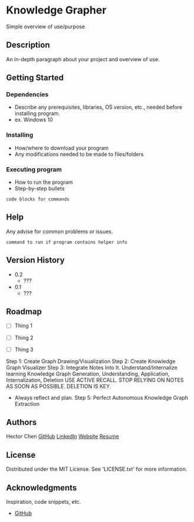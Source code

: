 # Knowledge Grapher

Simple overview of use/purpose.

## Description

An in-depth paragraph about your project and overview of use.

## Getting Started

### Dependencies

* Describe any prerequisites, libraries, OS version, etc., needed before installing program.
* ex. Windows 10

### Installing

* How/where to download your program
* Any modifications needed to be made to files/folders

### Executing program

* How to run the program
* Step-by-step bullets
```
code blocks for commands
```

## Help

Any advise for common problems or issues.
```
command to run if program contains helper info
```

## Version History

* 0.2
    * ???
* 0.1
    * ???

## Roadmap

- [ ] Thing 1
- [ ] Thing 2
- [ ] Thing 3


Step 1: Create Graph Drawing/Visualization
Step 2: Create Knowledge Graph Visualizer
Step 3: Integrate Notes Into It. Understand/Internalize learning Knowledge Graph Generation, Understanding, Application, Internalization, Deletion
USE ACTIVE RECALL. STOP RELYING ON NOTES AS SOON AS POSSIBLE. DELETION IS KEY.
- Always reflect and plan.
Step 5: Perfect Autonomous Knowledge Graph Extraction


## Authors

Hector Chen
[GitHub](https://github.com/enahtem)
[LinkedIn](https://www.linkedin.com/in/hector-chen-b607772a8/)
[Website](https://enahtem.github.io/)
[Resume](https://github.com)

## License

Distributed under the MIT License. See 'LICENSE.txt' for more information.

## Acknowledgments

Inspiration, code snippets, etc.
* [GitHub](https://github.com)